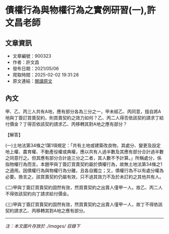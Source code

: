 # 債權行為與物權行為之實例研習(一),許文昌老師

## 文章資訊
- 文章編號：900323
- 作者：許文昌
- 發布日期：2021/05/06
- 爬取時間：2025-02-02 19:31:28
- 原文連結：[閱讀原文](https://real-estate.get.com.tw/Columns/detail.aspx?no=900323)

## 內文
甲、乙、丙三人共有A地，應有部分各為三分之一，甲未經乙、丙同意，擅自將A地與丁簽訂買賣契約，則買賣契約之效力如何？乙、丙二人得否依該契約請求丁給付價金？丁得否依該契約請求乙、丙移轉其對A地之應有部分？

【解答】

(一)土地法第34條之1第1項規定：「共有土地或建築改良物，其處分、變更及設定地上權、農育權、不動產役權或典權，應以共有人過半數及其應有部分合計過半數之同意行之。但其應有部分合計逾三分之二者，其人數不予計算。」所稱處分，係指物權行為而言。本題甲與丁簽訂買賣契約屬於債權行為，故無土地法第34條之1之適用。因債權行為與物權行為分離，且各自獨立；又，債權行為不以有處分權為必要。換言之，該買賣契約仍屬有效，只不過其效力不及於未訂約之其他共有人。

(二)甲與丁簽訂買賣契約固然有效，然買賣契約之出賣人僅甲一人。故乙、丙二人不得依該契約向丁請求給付價金。

(三)甲與丁簽訂買賣契約固然有效，然買賣契約之出賣人僅甲一人，故丁不得依該契約請求乙、丙移轉其對A地之應有部分。

---
*注：本文圖片存放於 ./images/ 目錄下*
